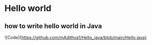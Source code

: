 # Hello world
## how to write hello world in Java
![Code]{https://github.com/mAdithya1/Hello_java/blob/main/Hello.java}
